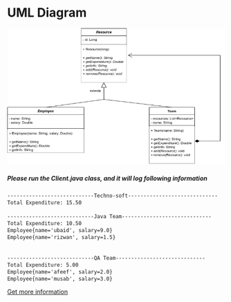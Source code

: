 # UML Diagram
![UML Diagram](compositeDesignPattern.png)

##### Please run the Client.java class, and it will log following information
```
----------------------------Techno-soft-----------------------------
Total Expenditure: 15.50

----------------------------Java Team-----------------------------
Total Expenditure: 10.50
Employee{name='ubaid', salary=9.0}
Employee{name='rizwan', salary=1.5}


----------------------------QA Team-----------------------------
Total Expenditure: 5.00
Employee{name='afeef', salary=2.0}
Employee{name='musab', salary=3.0}
```

[Get more information](https://howtodoinjava.com/design-patterns/structural/composite-design-pattern/)